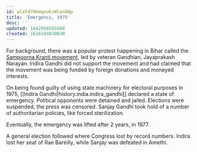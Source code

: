 ```yaml
---
id: wlxFd7HbmqxwksWlen6Wp
title: 'Emergency, 1975'
desc: ''
updated: 1642958585988
created: 1616188830030
---
```


For background, there was a popular protest happening in Bihar called the [Sampoorna Kranti movement](https://en.wikipedia.org/wiki/Bihar_Movement),
led by veteran Gandhian, Jayaprakash Narayan. Indira Gandhi did not support the movement and had claimed that the movement was
being funded by foreign donations and moneyed interests.

On being found guilty of using state machinery for electoral purposes in 1975, [[Indira Gandhi|history.india.indira_gandhi]] declared a state of emergency.
Political opponents were detained and jailed. Elections were suspended, the press was censored. Sanjay Gandhi took hold of a number
of authoritarian policies, like forced sterilization.

Eventually, the emergency was lifted after 2 years, in 1977.

A general election followed where Congress lost by record numbers. Indira lost her seat of Rae Bareilly, while Sanjay
was defeated in Amethi.
